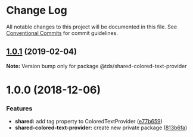 # Change Log

All notable changes to this project will be documented in this file.
See [Conventional Commits](https://conventionalcommits.org) for commit guidelines.

## [1.0.1](https://github.com/telus/tds-core/compare/@tds/shared-colored-text-provider@1.0.0...@tds/shared-colored-text-provider@1.0.1) (2019-02-04)

**Note:** Version bump only for package @tds/shared-colored-text-provider

<a name="1.0.0"></a>

# 1.0.0 (2018-12-06)

### Features

- **shared:** add tag property to ColoredTextProvider ([e77b659](https://github.com/telus/tds-core/commit/e77b659))
- **shared-colored-text-provider:** create new private package ([813b6fa](https://github.com/telus/tds-core/commit/813b6fa))
